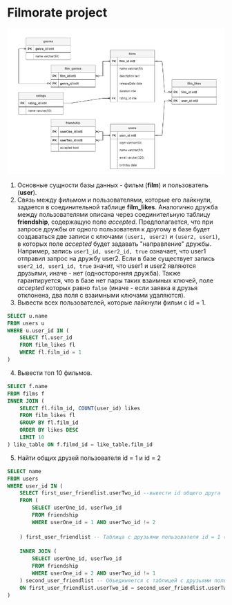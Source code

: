 # Filmorate project
![Entity-relationship diagram](/.github/workflows/erd.png)

1. Основные сущности базы данных - фильм (**film**) и пользователь (**user**). 
2. Связь между фильмом и пользователями, которые его лайкнули, задается в соединительной таблице **film_likes**. Аналогично дружба между пользователями описана через соединительную таблицу **friendship**, содержащую поле *accepted*. Предполагается, что при запросе дружбы от одного пользователя к другому в базе будет создаваться две записи с ключами ```(user1, user2)``` и ```(user2, user1)```, в которых поле *accepted* будет задавать "направление" дружбы. Например, запись ```user1_id, user2_id, true``` означает, что user1 отправил запрос на дружбу user2. Если в базе существует запись ```user2_id, user1_id, true``` значит, что user1 и user2 являются друзьями, иначе - нет (односторонняя дружба). Также гарантируется, что в базе нет пары таких взаимных ключей, поле *accepted* которых равно ```false``` (иначе - если заявка в друзья отклонена, два поля с взаимными ключами удаляются).
3. Вывести всех пользователей, которые лайкнули фильм с id = 1.
```sql
SELECT u.name
FROM users u
WHERE u.user_id IN (
	SELECT fl.user_id
	FROM film_likes fl
	WHERE fl.film_id = 1
)
```
4. Вывести топ 10 фильмов.
```sql
SELECT f.name
FROM films f
INNER JOIN (
	SELECT fl.film_id, COUNT(user_id) likes
	FROM film_likes fl
	GROUP BY fl.film_id
	ORDER BY likes DESC
	LIMIT 10
) like_table ON f.filmd_id = like_table.film_id
```
5. Найти общих друзей пользователя id = 1 и id = 2
```sql
SELECT name
FROM users
WHERE user_id IN (
	SELECT first_user_friendlist.userTwo_id --вывести id общего друга
	FROM (
		SELECT userOne_id, userTwo_id
		FROM friendship
		WHERE userOne_id = 1 AND userTwo_id != 2

	) first_user_friendlist -- Таблица с друзьями пользователя id = 1 (кроме 2)

	INNER JOIN (
		SELECT userOne_id, userTwo_id
		FROM friendship
		WHERE userOne_id = 2 AND userTwo_id != 1
	) second_user_friendlist -- Объединяется с таблицей с друзьями пользователя id = 2 (кроме 1) по общим друзьям
	ON first_user_friendlist.userTwo_id = second_user_friendlist.userTwo_id AND first_user_friendlist.status = second_user_friendlist.status
)
```
